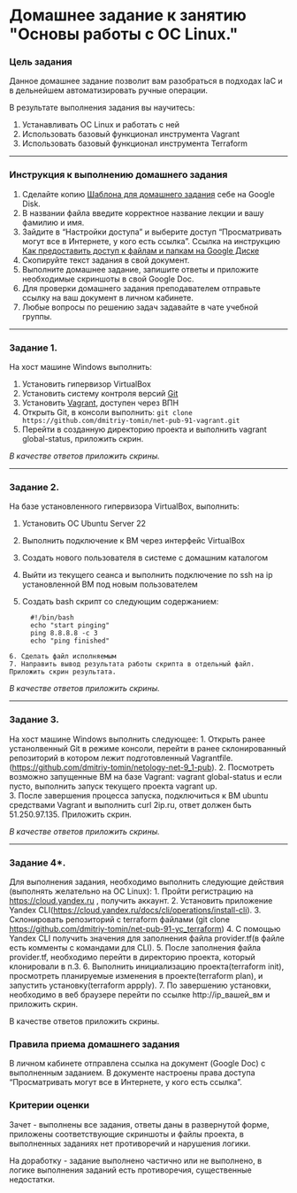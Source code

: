 # Домашнее задание к занятию "Основы работы с ОС Linux."


### Цель задания

Данное домашнее задание позволит вам разобраться в подходах IaC и в дельнейшем автоматизировать ручные операции.

В результате выполнения задания вы научитесь:  

1. Устанавливать ОС Linux и работать с ней
2. Использовать базовый функционал инструмента Vagrant
3. Использовать базовый функционал инструмента Terraform

------

### Инструкция к выполнению домашнего задания

1. Сделайте копию [Шаблона для домашнего задания](https://docs.google.com/document/d/1youKpKm_JrC0UzDyUslIZW2E2bIv5OVlm_TQDvH5Pvs/edit) себе на Google Disk.
2. В названии файла введите корректное название лекции и вашу фамилию и имя.
3. Зайдите в “Настройки доступа” и выберите доступ “Просматривать могут все в Интернете, у кого есть ссылка”.  Ссылка на инструкцию [Как предоставить доступ к файлам и папкам на Google Диске](https://support.google.com/docs/answer/2494822?hl=ru&co=GENIE.Platform%3DDesktop)
4. Скопируйте текст задания в свой документ.
5. Выполните домашнее задание, запишите ответы и приложите необходимые скриншоты в свой Google Doc.
6. Для проверки домашнего задания преподавателем отправьте ссылку на ваш документ в личном кабинете.
7. Любые вопросы по решению задач задавайте в чате учебной группы.

---


### Задание 1. 

На хост машине Windows выполнить:

   1. Установить гипервизор VirtualBox
   2. Установить систему контроля версий [Git](https://git-scm.com/download/win)
   3. Установить [Vagrant](https://releases.hashicorp.com/vagrant/2.3.0/vagrant_2.3.0_windows_amd64.msi), доступен через ВПН
   4. Открыть Git, в консоли выполнить: `git clone https://github.com/dmitriy-tomin/net-pub-91-vagrant.git`
   5. Перейти в созданную директорию проекта и выполнить vagrant global-status, приложить скрин.
 
*В качестве ответов приложить скрины.*

------

### Задание 2. 

На базе установленного гипервизора VirtualBox, выполнить:

   1. Установить ОС Ubuntu Server 22
   2. Выполнить подключение к ВМ через интерфейс VirtualBox
   3. Создать нового пользователя в системе с домашним каталогом
   4. Выйти из текущего сеанса и выполнить подключение по ssh на ip установленной ВМ под новым пользователем
   5. Создать bash скрипт со следующим содержанием:
  
      ```
        #!/bin/bash  
        echo "start pinging"  
        ping 8.8.8.8 -c 3  
        echo "ping finished"  
        ``` 

    6. Сделать файл исполняемым
    7. Направить вывод результата работы скрипта в отдельный файл. Приложить скрин результата.
     
*В качестве ответов приложить скрины.*

------

### Задание 3.

На хост машине Windows выполнить следующее:
    1. Открыть ранее устанолвенный Git в режиме консоли, перейти в ранее склонированный репозиторий в котором лежит подготовленный Vagrantfile.     (https://github.com/dmitriy-tomin/netology-net-9_1-pub).
    2. Посмотреть возможно запущенные ВМ на базе Vagrant: vagrant global-status и если пусто, выполнить запуск текущего проекта vagrant up.   
    3. После завершения процесса запуска, подключиться к ВМ ubuntu средствами Vagrant и выполнить curl 2ip.ru, ответ должен быть 51.250.97.135. Приложить скрин.     

*В качестве ответов приложить скрины.*

------

### Задание 4*.

Для выполнения задания, необходимо выполнить следующие действия (выполнять желательно на ОС Linux):
    1. Пройти регистрацию на https://cloud.yandex.ru , получить аккаунт.
    2. Установить приложение Yandex CLI(https://cloud.yandex.ru/docs/cli/operations/install-cli).
    3. Склонировать репозиторий с terraform файлами (git clone https://github.com/dmitriy-tomin/net-pub-91-yc_terraform)
    4. С помощью Yandex CLI получить значения для заполнения файла provider.tf(в файле есть комменты с командами для CLI).
    5. После заполнения файла provider.tf, необходимо перейти в директорию проекта, который клонировали в п.3.
    6. Выполнить инициализацию проекта(terraform init), просмотреть планируемые изменения в проекте(terraform plan), и запустить установку(terraform appply).
    7. По завершению установки, необходимо в веб браузере перейти по ссылке http://ip_вашей_вм и приложить скрин.

В качестве ответов приложить скрины.


### Правила приема домашнего задания

В личном кабинете отправлена ссылка на документ (Google Doc) с выполненным заданием. В документе настроены права доступа “Просматривать могут все в Интернете, у кого есть ссылка”.

### Критерии оценки

Зачет - выполнены все задания, ответы даны в развернутой форме, приложены соответствующие скриншоты и файлы проекта, в выполненных заданиях нет противоречий и нарушения логики.

На доработку - задание выполнено частично или не выполнено, в логике выполнения заданий есть противоречия, существенные недостатки.
